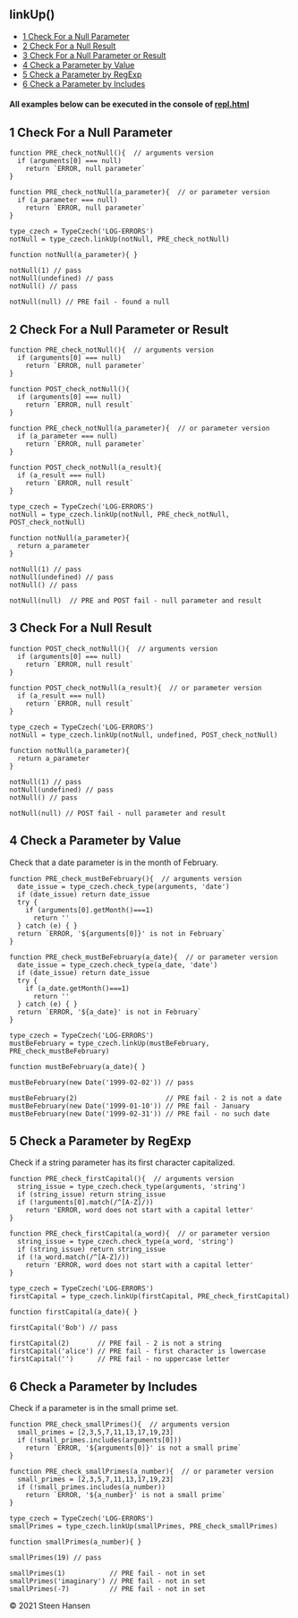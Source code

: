 

## linkUp()
  -  [1 Check For a Null Parameter](#check-for-a-null-parameter) 
  -  [2 Check For a Null Result](#check-for-a-null-result) 
  -  [3 Check For a Null Parameter or Result](#check-for-a-null-parameter-or-result) 
  -  [4 Check a Parameter by Value](#check-a-parameter-by-value) 
  -  [5 Check a Parameter by RegExp](#check-a-parameter-by-regexp) 
  -  [6 Check a Parameter by Includes](#check-a-parameter-by-includes) 

#### All examples below can be executed in the console of [repl.html](../../test-collection/repl.html)

## 1 Check For a Null Parameter<a name="check-for-a-null-parameter"></a>

```
function PRE_check_notNull(){  // arguments version
  if (arguments[0] === null) 
    return `ERROR, null parameter`
}
```
```
function PRE_check_notNull(a_parameter){  // or parameter version
  if (a_parameter === null) 
    return `ERROR, null parameter`
}

type_czech = TypeCzech('LOG-ERRORS')
notNull = type_czech.linkUp(notNull, PRE_check_notNull) 

function notNull(a_parameter){ }

notNull(1) // pass
notNull(undefined) // pass  
notNull() // pass

notNull(null) // PRE fail - found a null         
```


## 2 Check For a Null Parameter or Result<a name="check-for-a-null-result"></a>

```
function PRE_check_notNull(){  // arguments version
  if (arguments[0] === null) 
    return `ERROR, null parameter`
}

function POST_check_notNull(){
  if (arguments[0] === null) 
    return `ERROR, null result`
}
```
```
function PRE_check_notNull(a_parameter){  // or parameter version
  if (a_parameter === null) 
    return `ERROR, null parameter`
}

function POST_check_notNull(a_result){
  if (a_result === null) 
    return `ERROR, null result`
}

type_czech = TypeCzech('LOG-ERRORS')
notNull = type_czech.linkUp(notNull, PRE_check_notNull, POST_check_notNull) 

function notNull(a_parameter){
  return a_parameter
}

notNull(1) // pass
notNull(undefined) // pass  
notNull() // pass

notNull(null)  // PRE and POST fail - null parameter and result         
```

## 3 Check For a Null Result<a name="check-for-a-null-parameter-or-result"></a>
```
function POST_check_notNull(){  // arguments version
  if (arguments[0] === null) 
    return `ERROR, null result`
}
```
```
function POST_check_notNull(a_result){  // or parameter version
  if (a_result === null) 
    return `ERROR, null result`
}

type_czech = TypeCzech('LOG-ERRORS')
notNull = type_czech.linkUp(notNull, undefined, POST_check_notNull) 

function notNull(a_parameter){
  return a_parameter
}

notNull(1) // pass
notNull(undefined) // pass  
notNull() // pass

notNull(null) // POST fail - null parameter and result  
```



## 4 Check a Parameter by Value<a name="check-a-parameter-by-value"></a>
Check that a date parameter is in the month of February.
```
function PRE_check_mustBeFebruary(){  // arguments version
  date_issue = type_czech.check_type(arguments, 'date') 
  if (date_issue) return date_issue
  try {
    if (arguments[0].getMonth()===1) 
      return ''
  } catch (e) { }
  return `ERROR, '${arguments[0]}' is not in February`
}
```
```
function PRE_check_mustBeFebruary(a_date){  // or parameter version
  date_issue = type_czech.check_type(a_date, 'date') 
  if (date_issue) return date_issue
  try {
    if (a_date.getMonth()===1) 
      return ''
  } catch (e) { }
  return `ERROR, '${a_date}' is not in February`
}

type_czech = TypeCzech('LOG-ERRORS')
mustBeFebruary = type_czech.linkUp(mustBeFebruary, PRE_check_mustBeFebruary) 

function mustBeFebruary(a_date){ }

mustBeFebruary(new Date('1999-02-02')) // pass  

mustBeFebruary(2)                      // PRE fail - 2 is not a date         
mustBeFebruary(new Date('1999-01-10')) // PRE fail - January        
mustBeFebruary(new Date('1999-02-31')) // PRE fail - no such date 
```

## 5 Check a Parameter by RegExp<a name="check-a-parameter-by-regexp"></a>
Check if a string parameter has its first character capitalized.
  
```
function PRE_check_firstCapital(){  // arguments version
  string_issue = type_czech.check_type(arguments, 'string')
  if (string_issue) return string_issue
  if (!arguments[0].match(/^[A-Z]/))
    return 'ERROR, word does not start with a capital letter'
}
```
```
function PRE_check_firstCapital(a_word){  // or parameter version
  string_issue = type_czech.check_type(a_word, 'string')
  if (string_issue) return string_issue
  if (!a_word.match(/^[A-Z]/))
    return 'ERROR, word does not start with a capital letter'
}

type_czech = TypeCzech('LOG-ERRORS')
firstCapital = type_czech.linkUp(firstCapital, PRE_check_firstCapital) 

function firstCapital(a_date){ }

firstCapital('Bob') // pass  

firstCapital(2)       // PRE fail - 2 is not a string
firstCapital('alice') // PRE fail - first character is lowercase
firstCapital('')      // PRE fail - no uppercase letter          
```

## 6 Check a Parameter by Includes<a name="check-a-parameter-by-includes"></a>
Check if a parameter is in the small prime set.
  
```
function PRE_check_smallPrimes(){  // arguments version
  small_primes = [2,3,5,7,11,13,17,19,23]
  if (!small_primes.includes(arguments[0])) 
    return `ERROR, '${arguments[0]}' is not a small prime`
}
```
```
function PRE_check_smallPrimes(a_number){  // or parameter version
  small_primes = [2,3,5,7,11,13,17,19,23]
  if (!small_primes.includes(a_number)) 
    return `ERROR, '${a_number}' is not a small prime`
}

type_czech = TypeCzech('LOG-ERRORS')
smallPrimes = type_czech.linkUp(smallPrimes, PRE_check_smallPrimes) 

function smallPrimes(a_number){ }

smallPrimes(19) // pass  

smallPrimes(1)           // PRE fail - not in set
smallPrimes('imaginary') // PRE fail - not in set
smallPrimes(-7)          // PRE fail - not in set           
```








 
&copy; 2021 Steen Hansen